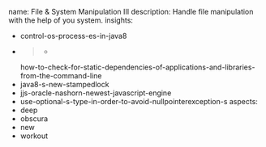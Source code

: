 name: File & System Manipulation III
description: Handle file manipulation with the help of you system.
insights:
  - control-os-process-es-in-java8
  - >-
    how-to-check-for-static-dependencies-of-applications-and-libraries-from-the-command-line
  - java8-s-new-stampedlock
  - jjs-oracle-nashorn-newest-javascript-engine
  - use-optional-s-type-in-order-to-avoid-nullpointerexception-s
aspects:
  - deep
  - obscura
  - new
  - workout
 
